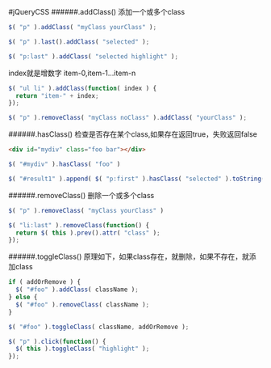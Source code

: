 #jQueryCSS
######.addClass()
添加一个或多个class
```js
$( "p" ).addClass( "myClass yourClass" );
```
```js
$( "p" ).last().addClass( "selected" );
```
```js
$( "p:last" ).addClass( "selected highlight" );
```
index就是增数字 item-0,item-1...item-n
```js
$( "ul li" ).addClass(function( index ) {
  return "item-" + index;
});
```
```js
$( "p" ).removeClass( "myClass noClass" ).addClass( "yourClass" );
```
######.hasClass()
检查是否存在某个class,如果存在返回true，失败返回false
```html
<div id="mydiv" class="foo bar"></div>
```
```js
$( "#mydiv" ).hasClass( "foo" )
```
```js
$( "#result1" ).append( $( "p:first" ).hasClass( "selected" ).toString() );
```
######.removeClass()
删除一个或多个class
```js
$( "p" ).removeClass( "myClass yourClass" )
```
```js
$( "li:last" ).removeClass(function() {
  return $( this ).prev().attr( "class" );
});
```
######.toggleClass()
原理如下，如果class存在，就删除，如果不存在，就添加class
```js
if ( addOrRemove ) {
  $( "#foo" ).addClass( className );
} else {
  $( "#foo" ).removeClass( className );
}
```
```js
$( "#foo" ).toggleClass( className, addOrRemove );
```
```js
$( "p" ).click(function() {
  $( this ).toggleClass( "highlight" );
});
```



